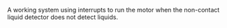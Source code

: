 A working system using interrupts to run the motor when the non-contact liquid detector does not detect liquids.